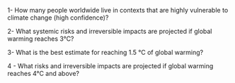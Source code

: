 1- How many people worldwide live in contexts that are highly vulnerable to climate change (high confidence)?

2- What systemic risks and irreversible impacts are projected if global warming reaches 3°C?

3- What is the best estimate for reaching 1.5 °C of global warming?

4 - What risks and irreversible impacts are projected if global warming reaches 4°C and above?